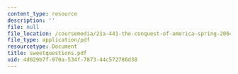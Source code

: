 ```yaml
---
content_type: resource
description: ''
file: null
file_location: /coursemedia/21a-441-the-conquest-of-america-spring-2004/4d029b7f970a534f787344c572786d38_sweetquestions.pdf
file_type: application/pdf
resourcetype: Document
title: sweetquestions.pdf
uid: 4d029b7f-970a-534f-7873-44c572786d38
---
```

